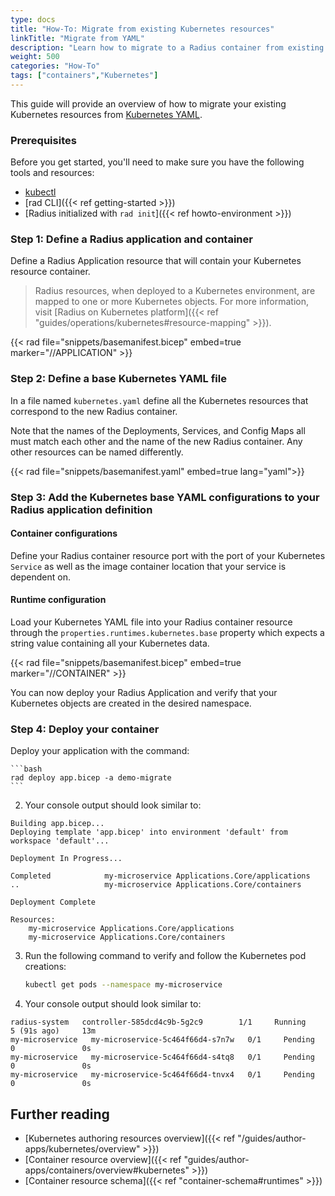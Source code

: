 ```yaml
---
type: docs
title: "How-To: Migrate from existing Kubernetes resources"
linkTitle: "Migrate from YAML"
description: "Learn how to migrate to a Radius container from existing Kubernetes YAML"
weight: 500
categories: "How-To"
tags: ["containers","Kubernetes"]
---
```


This guide will provide an overview of how to migrate your existing Kubernetes resources from [Kubernetes YAML](https://kubernetes.io/docs/concepts/workloads/controllers/deployment/#writing-a-deployment-spec).

### Prerequisites

Before you get started, you'll need to make sure you have the following tools and resources:

- [kubectl](https://kubernetes.io/docs/tasks/tools/install-kubectl/)
- [rad CLI]({{< ref getting-started >}})
- [Radius initialized with `rad init`]({{< ref howto-environment >}})

### Step 1: Define a Radius application and container

Define a Radius Application resource that will contain your Kubernetes resource container.

> Radius resources, when deployed to a Kubernetes environment, are mapped to one or more Kubernetes objects. For more information, visit [Radius on Kubernetes platform]({{< ref "guides/operations/kubernetes#resource-mapping" >}}).

{{< rad file="snippets/basemanifest.bicep" embed=true marker="//APPLICATION" >}}

### Step 2: Define a base Kubernetes YAML file

In a file named `kubernetes.yaml` define all the Kubernetes resources that correspond to the new Radius container.

Note that the names of the Deployments, Services, and Config Maps all must match each other and the name of the new Radius container. Any other resources can be named differently.

{{< rad file="snippets/basemanifest.yaml" embed=true lang="yaml">}}

### Step 3: Add the Kubernetes base YAML configurations to your Radius application definition


#### Container configurations

Define your Radius container resource port with the port of your Kubernetes `Service` as well as the image container location that your service is dependent on.

#### Runtime configuration

Load your Kubernetes YAML file into your Radius container resource through the `properties.runtimes.kubernetes.base` property which expects a string value containing all your Kubernetes data.

{{< rad file="snippets/basemanifest.bicep" embed=true marker="//CONTAINER" >}}

You can now deploy your Radius Application and verify that your Kubernetes objects are created in the desired namespace. 

### Step 4: Deploy your container


Deploy your application with the command:

    ```bash
    rad deploy app.bicep -a demo-migrate
    ```

2. Your console output should look similar to:

```
Building app.bicep...
Deploying template 'app.bicep' into environment 'default' from workspace 'default'...

Deployment In Progress...

Completed            my-microservice Applications.Core/applications
..                   my-microservice Applications.Core/containers

Deployment Complete

Resources:
    my-microservice Applications.Core/applications
    my-microservice Applications.Core/containers
```


3. Run the following command to verify and follow the Kubernetes pod creations: 
    ```bash
    kubectl get pods --namespace my-microservice 
    ```

4. Your console output should look similar to:
```
radius-system   controller-585dcd4c9b-5g2c9        1/1     Running            5 (91s ago)     13m
my-microservice   my-microservice-5c464f66d4-s7n7w   0/1     Pending            0               0s
my-microservice   my-microservice-5c464f66d4-s4tq8   0/1     Pending            0               0s
my-microservice   my-microservice-5c464f66d4-tnvx4   0/1     Pending            0               0s
```

## Further reading

- [Kubernetes authoring resources overview]({{< ref "/guides/author-apps/kubernetes/overview" >}})
- [Container resource overview]({{< ref "guides/author-apps/containers/overview#kubernetes" >}})
- [Container resource schema]({{< ref "container-schema#runtimes" >}})
